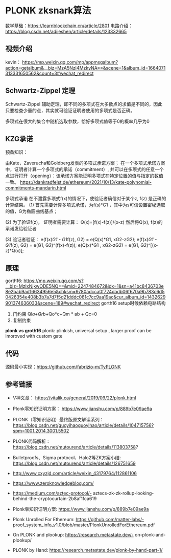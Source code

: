 # PLONK zksnark算法

数学基础：https://learnblockchain.cn/article/2801
电路介绍：https://blog.csdn.net/adijeshen/article/details/123332665 

## 视频介绍
kevin： https://mp.weixin.qq.com/mp/appmsgalbum?action=getalbum&__biz=MzA5NzI4MzkyNA==&scene=1&album_id=1664071313331650562&count=3#wechat_redirect 


##  Schwartz-Zippel 定理
 Schwartz-Zippel 辅助定理，即不同的多项式在大多数点的求值是不同的，因此只要检查少量的点，其实就可验证证明者使用的多项式是否正确。

 多项式在很大的集合中随机选取参数，恰好多项式值等于0的概率几乎为0
## KZG承诺

预备知识：

由Kate，Zaverucha和Goldberg发表的多项式承诺方案；
在一个多项式承诺方案中，证明者计算一个多项式的承诺（commitment）, 并可以在多项式的任意一个点进行打开（opening）：该承诺方案能证明多项式在特定位置的值与指定的数值一致。
https://dankradfeist.de/ethereum/2021/10/13/kate-polynomial-commitments-mandarin.html

多项式承诺
在不泄露多项式f(x)的情况下，使验证者确信对于某个z, f(z) 是正确的计算结果。
(1) 首先需要计算多项式承诺，为f(s)*G1 ，其中为s可信设置密秘选取的值，G为椭圆曲线基点；

(2) 为了验证f(z)， 证明者需要计算：
Q(x)=[f(x)-f(z)]/(x-z)
然后将Q(x), f(z)的承诺发给验证者

(3) 验证者验证：
e(f(x)*G1 - G1*f(z), G2) = e(Q(x)*G1, xG2-zG2);
e(f(x)*G1 - G1*f(z), G2) = e(G1, G2)^(f(x)-f(z));
e(Q(x)*G1 , xG2-zG2) = e(G1, G2)^[(x-z)*Q(x)];

## 原理

gorth16: https://mp.weixin.qq.com/s?__biz=MzIxNjkwODE5NQ==&mid=2247484672&idx=1&sn=a41bc8436703e8e2bab9ad16634956e5&chksm=9780adcca0f724dadb06f670a9b783c6d50426354e408b3b7a7d7f5d21dddc061c7cc9aa19ac&cur_album_id=1432629901374636033&scene=189#wechat_redirect
gorth16 setup时候依赖电路结构

1. 门约束
Ql*a+Qr*b+Qo*c+Qm * ab + Qc=0
2. 复制约束



**plonk vs groth16** 
plonk: plinkish, universal setup , larger proof 
can be imoroved with custom gate

## 代码
源码最小实现：https://github.com/fabrizio-m/TyPLONK


## 参考链接
-  V神文章： https://vitalik.ca/general/2019/09/22/plonk.html
-  Plonk零知识证明方案： https://www.jianshu.com/p/889b7e09ae9a 
-  PLONK（零知识证明）最终版原文解读系列： https://blog.csdn.net/guoyihaoguoyihao/article/details/104715756?spm=1001.2014.3001.5502
- PLONK代码解析：https://blog.csdn.net/mutourend/article/details/113803758?
- Bulletproofs、Sigma protocol、Halo2等ZK方案小结: https://blog.csdn.net/mutourend/article/details/126751659
- http://www.cxyzjd.com/article/weixin_43179764/112861106
 
- https://www.zeroknowledgeblog.com/
 
- https://medium.com/aztec-protocol/- aztecs-zk-zk-rollup-looking-behind-the-cryptocurtain-2b8af1fca619
 
- Plonk零知识证明方案: https://www.jianshu.com/p/889b7e09ae9a
 
- Plonk Unrolled For Ethereum: https://github.com/matter-labs/- proof_system_info_v1.0/blob/master/PlonkUnrolledForEthereum.pdf
 
- On PLONK and plookup: https://research.metastate.dev/- on-plonk-and-plookup/
 
- PLONK by Hand: https://research.metastate.dev/plonk-by-hand-part-1/